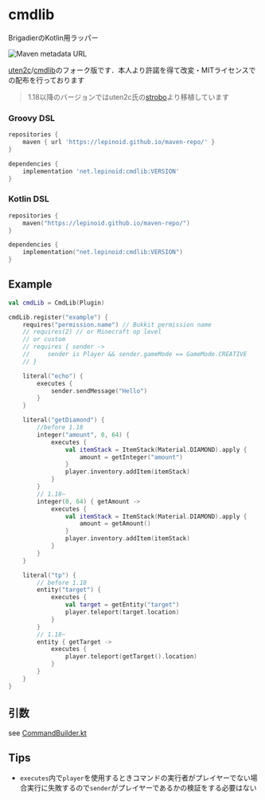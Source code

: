 # cmdlib

BrigadierのKotlin用ラッパー

![Maven metadata URL](https://img.shields.io/maven-metadata/v?metadataUrl=https%3A%2F%2Flepinoid.github.io%2Fmaven-repo%2Fnet%2Flepinoid%2Fcmdlib%2Fmaven-metadata.xml)

[uten2c](https://github.com/uTen2c)/[cmdlib](https://github.com/uTen2c/cmdlib)のフォーク版です．本人より許諾を得て改変・MITライセンスでの配布を行っております

> 1.18以降のバージョンではuten2c氏の[strobo](https://github.com/uTen2c/strobo)より移植しています

### Groovy DSL

```groovy
repositories {
    maven { url 'https://lepinoid.github.io/maven-repo/' }
}

dependencies {
    implementation 'net.lepinoid:cmdlib:VERSION'
}
```

### Kotlin DSL
```kotlin
repositories {
    maven("https://lepinoid.github.io/maven-repo/")
}

dependencies {
    implementation("net.lepinoid:cmdlib:VERSION")
}
```

## Example

```kotlin
val cmdLib = CmdLib(Plugin)

cmdLib.register("example") {
    requires("permission.name") // Bukkit permission name
    // requires(2) // or Minecraft op level
    // or custom
    // requires { sender ->
    //     sender is Player && sender.gameMode == GameMode.CREATIVE
    // }

    literal("echo") {
        executes {
            sender.sendMessage("Hello")
        }
    }

    literal("getDiamond") {
        //before 1.18
        integer("amount", 0, 64) {
            executes {
                val itemStack = ItemStack(Material.DIAMOND).apply {
                    amount = getInteger("amount")
                }
                player.inventory.addItem(itemStack)
            }
        }
        // 1.18~
        integer(0, 64) { getAmount ->
            executes {
                val itemStack = ItemStack(Material.DIAMOND).apply {
                    amount = getAmount()
                }
                player.inventory.addItem(itemStack)
            }
        }
    }

    literal("tp") {
        // before 1.18
        entity("target") {
            executes {
                val target = getEntity("target")
                player.teleport(target.location)
            }
        }
        // 1.18~
        entity { getTarget ->
            executes {
                player.teleport(getTarget().location)
            }
        }
    }
}
```

## 引数

see [CommandBuilder.kt](https://github.com/Lepinoid/cmdlib/blob/d2fcb22f483e80964a4c221f87b007cc1481a4a9/src/main/java/net/lepinoid/cmdlib/CommandBuilder.kt#L102)

## Tips

- `executes`内で`player`を使用するときコマンドの実行者がプレイヤーでない場合実行に失敗するので`sender`がプレイヤーであるかの検証をする必要はない
